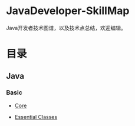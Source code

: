 # JavaDeveloper-SkillMap
Java开发者技术图谱，以及技术点总结，欢迎编辑。

# 目录

## Java 
### Basic
	
- [Core](https://github.com/Bboy-AJ/JavaDeveloper-SkillMap/blob/master/docs/Basic/Core/Core.md)


- [Essential Classes](https://github.com/Bboy-AJ/JavaDeveloper-SkillMap/blob/master/docs/Basic/EssentialClasses/EssentialClasses.md)